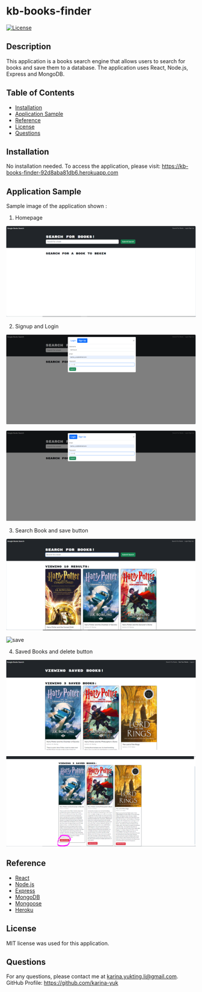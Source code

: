 # kb-books-finder

[![License](https://img.shields.io/badge/License-MIT-yellow.svg)](https://opensource.org/licenses/MIT)

## Description

This application is a books search engine that allows users to search for books and save them to a database. The application uses React, Node.js, Express and MongoDB.

## Table of Contents

- [Installation](#installation)
- [Application Sample](#application-sample)
- [Reference](#reference)
- [License](#license)
- [Questions](#questions)

## Installation

No installation needed. To access the application, please visit: https://kb-books-finder-92d8aba81db6.herokuapp.com


## Application Sample

Sample image of the application shown :

1. Homepage

![home](images/homepage.PNG)

2. Signup and Login

![signup](images/signupform.PNG)

![login](images/loginform.PNG)

3. Search Book and save button

![search](images/searchbook.PNG)

![save](images/savebooks.PNG)

4. Saved Books and delete button

![saved](images/savedbooks.PNG)

![remove](images/deletebook.PNG)

## Reference

- [React](https://reactjs.org/)
- [Node.js](https://nodejs.org/en/) 
- [Express](https://expressjs.com/)
- [MongoDB](https://www.mongodb.com/)
- [Mongoose](https://mongoosejs.com/)
- [Heroku](https://www.heroku.com/)

## License

MIT license was used for this application.

## Questions

For any questions, please contact me at <karina.yukting.li@gmail.com>.
GitHub Profile: https://github.com/karina-yuk


